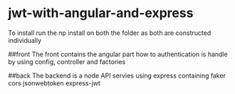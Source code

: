 # jwt-with-angular-and-express
To install run the np install on both the folder as both are constructed individually

##front
The front contains the angular part
  how to authentication is handle by using config, controller and factories

##back
The backend is a node API servies using express containing
  faker
  cors
  jsonwebtoken
  express-jwt
  
